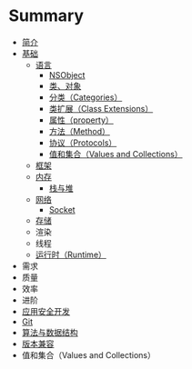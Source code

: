 # Summary

* [简介](README.md)
* [基础](chapter1.md)
  * [语言](chapter1/yu-yan.md)
    * [NSObject](nsobject.md)
    * [类、对象](lei-he-dui-xiang.md)
    * [分类（Categories）](fen-lei-ff08-categories.md)
    * [类扩展（Class Extensions）](lei-kuo-zhan-ff08-class-extensions.md)
    * [属性（property）](chapter1/yu-yan/shu-xing-zi-duan.md)
    * [方法（Method）](fang-fa-ff08-method.md)
    * [协议（Protocols）](xie-yi-ff08-protocols.md)
    * [值和集合（Values and Collections）](zhi-he-ji-he-ff08-values-and-collections.md)
  * [框架](chapter1/kuang-jia.md)
  * [内存](chapter1/nei-cun.md)
    * [栈与堆](zhan-yu-dui.md)
  * [网络](chapter1/wang-luo.md)
    * [Socket](chapter1/wang-luo/socket.md)
  * [存储](chapter1/cun-chu.md)
  * 渲染
  * 线程
  * [运行时（Runtime）](chapter1/yun-xing-shi-ff08-runtime.md)
* 需求
* 质量
* 效率
* 进阶
* [应用安全开发](ying-yong-kai-fa-an-quan.md)
* [Git](git.md)
* [算法与数据结构](suan-fa-yu-shu-ju-jie-gou.md)
* [版本兼容](ban-ben-jian-rong.md)
* 值和集合（Values and Collections）

